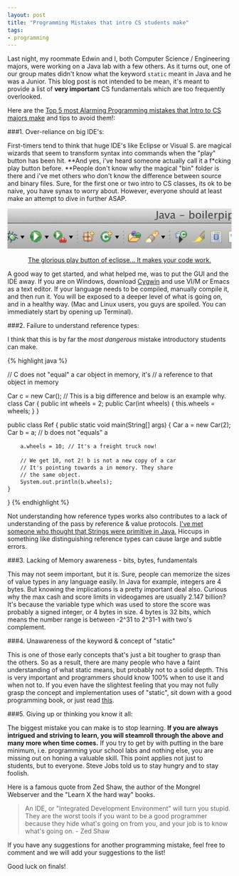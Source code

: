```yaml
---
layout: post
title: "Programming Mistakes that intro CS students make"
tags:
- programming
---
```



Last night, my roommate Edwin and I, both Computer Science / Engineering majors, were working on a Java lab with a few others. As it turns out, one of our group mates didn't know what the keyword `static` meant in Java and he was a Junior. This blog post is not intended to be mean, it's meant to provide a list of **very important** CS fundamentals which are too frequently overlooked.

Here are the <u>Top 5 most Alarming Programming mistakes that Intro to CS majors make</u> and tips to avoid them!:

###1. Over-reliance on big IDE's:

First-timers tend to think that huge IDE's like Eclipse or Visual S. are magical wizards that seem to transform syntax into commands when the "play" button has been hit. **And yes, i've heard someone actually call it a f*cking play button before. **People don't know why the magical "bin" folder is there and i've met others who don't know the difference between source and binary files. Sure, for the first one or two intro to CS classes, its ok to be naive, you have synax to worry about. However, everyone should at least make an attempt to dive in further ASAP.

![Glorious play button of eclipse](/images/play_button.png)
<center><u>The glorious play button of eclipse... It makes your code work.</u></center>

A good way to get started, and what helped me, was to put the GUI and the IDE away. If you are on Windows, download <a title="Cygwin" href="http://www.cygwin.com/install.html" target="_blank">Cygwin</a> and use VI/M or Emacs as a text editor. If your language needs to be compiled, manually compile it, and then run it. You will be exposed to a deeper level of what is going on, and in a healthy way. (Mac and Linux users, you guys are spoiled. You can immediately start by opening up Terminal).

###2. Failure to understand reference types:

I think that this is by far the *most dangerous* mistake introductory students can make.

{% highlight java %}

// C does not "equal" a car object in memory, it's 
// a reference to that object in memory

Car c = new Car(); 
// This is a big difference and below is an example why.
class Car {
    public int wheels = 2;
    public Car(int wheels) {
        this.wheels = wheels;
    }
}

public class Ref {
    public static void main(String[] args) {
        Car a =  new Car(2);
        Car b = a; // b does not "equals" a

        a.wheels = 10; // It's a freight truck now!

        // We get 10, not 2! b is not a new copy of a car
        // It's pointing towards a in memory. They share
        // the same object.
        System.out.println(b.wheels);
    }
}
{% endhighlight %}

Not understanding how reference types works also contributes to a lack of understanding of the pass by reference &amp; value protocols. <u>I've met someone who thought that Strings were primitive in Java.</u> Hiccups in something like distinguishing reference types can cause large and subtle errors.

###3. Lacking of Memory awareness - bits, bytes, fundamentals

This may not seem important, but it is. Sure, people can memorize the sizes of value types in any language easily. In Java for example, integers are 4 bytes. But knowing the implications is a pretty important deal also. Curious why the max cash and score limits in videogames are usually 2.147 billion? It's because the variable type which was used to store the score was probably a signed integer, or 4 bytes in size. 4 bytes is 32 bits, which means the number range is between -2^31 to 2^31-1 with two's complement.

###4. Unawareness of the keyword &amp; concept of "static"

This is one of those early concepts that's just a bit tougher to grasp than the others. So as a result, there are many people who have a faint understanding of what static means, but probably not to a solid depth. This is very important and programmers should know 100% when to use it and when not to. If you even have the slightest feeling that you may not fully grasp the concept and implementation uses of "static", sit down with a good programming book, or just read <a title="this" href="http://stackoverflow.com/questions/2649213/in-laymans-terms-what-does-static-mean-in-java" target="_blank">this</a>.

###5. Giving up or thinking you know it all:

The biggest mistake you can make is to stop learning. **If you are always intrigued and striving to learn, you will steamroll through the above and many more when time comes.** If you try to get by with putting in the bare minimum, i.e. programming your school labs and nothing else, you are missing out on honing a valuable skill. This point applies not just to students, but to everyone. Steve Jobs told us to stay hungry and to stay foolish.

Here is a famous quote from Zed Shaw, the author of the Mongrel Webserver and the "Learn X the hard way" books.
> An IDE, or "Integrated Development Environment" will turn you stupid. They are the worst tools if you want to be a good programmer because they hide what's going on from you, and your job is to know what's going on. - Zed Shaw

If you have any suggestions for another programming mistake, feel free to comment and we will add your suggestions to the list!

Good luck on finals!
